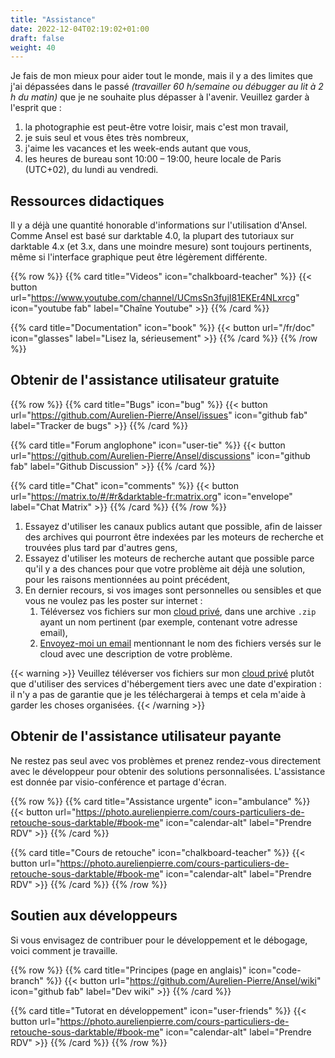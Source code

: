 ```yaml
---
title: "Assistance"
date: 2022-12-04T02:19:02+01:00
draft: false
weight: 40
---
```


Je fais de mon mieux pour aider tout le monde, mais il y a des limites que j'ai dépassées dans le passé *(travailler 60 h/semaine ou débugger au lit à 2 h du matin)* que je ne souhaite plus dépasser à l'avenir. Veuillez garder à l'esprit que :

1. la photographie est peut-être votre loisir, mais c'est mon travail,
2. je suis seul et vous êtes très nombreux,
3. j'aime les vacances et les week-ends autant que vous,
4. les heures de bureau sont 10:00 – 19:00, heure locale de Paris (UTC+02), du lundi au vendredi.

## Ressources didactiques

Il y a déjà une quantité honorable d'informations sur l'utilisation d'Ansel. Comme Ansel est basé sur darktable 4.0, la plupart des tutoriaux sur darktable 4.x (et 3.x, dans une moindre mesure) sont toujours pertinents, même si l'interface graphique peut être légèrement différente.

{{% row %}}
{{% card title="Videos" icon="chalkboard-teacher" %}}
{{< button url="https://www.youtube.com/channel/UCmsSn3fujI81EKEr4NLxrcg" icon="youtube fab" label="Chaîne Youtube" >}}
{{% /card %}}

{{% card title="Documentation" icon="book" %}}
{{< button url="/fr/doc" icon="glasses" label="Lisez la, sérieusement" >}}
{{% /card %}}
{{% /row %}}

## Obtenir de l'assistance utilisateur gratuite

{{% row %}}
{{% card title="Bugs" icon="bug" %}}
{{< button url="https://github.com/Aurelien-Pierre/Ansel/issues" icon="github fab" label="Tracker de bugs" >}}
{{% /card %}}

{{% card title="Forum anglophone" icon="user-tie" %}}
{{< button url="https://github.com/Aurelien-Pierre/Ansel/discussions" icon="github fab" label="Github Discussion" >}}
{{% /card %}}

{{% card title="Chat" icon="comments" %}}
{{< button url="https://matrix.to/#/#r&darktable-fr:matrix.org" icon="envelope" label="Chat Matrix" >}}
{{% /card %}}
{{% /row %}}

1. Essayez d'utiliser les canaux publics autant que possible, afin de laisser des archives qui pourront être indexées par les moteurs de recherche et trouvées plus tard par d'autres gens,
1. Essayez d'utiliser les moteurs de recherche autant que possible parce qu'il y a des chances pour que votre problème ait déjà une solution, pour les raisons mentionnées au point précédent,
1. En dernier recours, si vos images sont personnelles ou sensibles et que vous ne voulez pas les poster sur internet :
    1. Téléversez vos fichiers sur mon [cloud privé](https://cloud.apmlt.net/s/YAdfYajPkE5nLyW), dans une archive `.zip` ayant un nom pertinent (par exemple, contenant votre adresse email),
    2. [Envoyez-moi un email](https://aurelienpierre.com/contact/) mentionnant le nom des fichiers versés sur le cloud avec une description de votre problème.

{{< warning >}}
Veuillez téléverser vos fichiers sur mon [cloud privé](https://cloud.apmlt.net/s/YAdfYajPkE5nLyW) plutôt que d'utiliser des services d'hébergement tiers avec une date d'expiration : il n'y a pas de garantie que je les téléchargerai à temps et cela m'aide à garder les choses organisées.
{{< /warning >}}


## Obtenir de l'assistance utilisateur payante

Ne restez pas seul avec vos problèmes et prenez rendez-vous directement avec le développeur pour obtenir des solutions personnalisées. L'assistance est donnée par visio-conférence et partage d'écran.

{{% row %}}
{{% card title="Assistance urgente" icon="ambulance" %}}
{{< button url="https://photo.aurelienpierre.com/cours-particuliers-de-retouche-sous-darktable/#book-me" icon="calendar-alt" label="Prendre RDV" >}}
{{% /card %}}

{{% card title="Cours de retouche" icon="chalkboard-teacher" %}}
{{< button url="https://photo.aurelienpierre.com/cours-particuliers-de-retouche-sous-darktable/#book-me" icon="calendar-alt" label="Prendre RDV" >}}
{{% /card %}}
{{% /row %}}

## Soutien aux développeurs

Si vous envisagez de contribuer pour le développement et le débogage, voici comment je travaille. 

{{% row %}}
{{% card title="Principes (page en anglais)" icon="code-branch" %}}
{{< button url="https://github.com/Aurelien-Pierre/Ansel/wiki" icon="github fab" label="Dev wiki" >}}
{{% /card %}}

{{% card title="Tutorat en développement" icon="user-friends" %}}
{{< button url="https://photo.aurelienpierre.com/cours-particuliers-de-retouche-sous-darktable/#book-me" icon="calendar-alt" label="Prendre RDV" >}}
{{% /card %}}
{{% /row %}}

